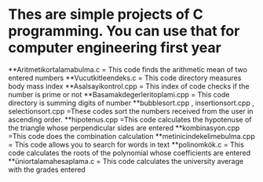 # Thes are simple projects of C programming. You can use that for computer engineering first year
**Aritmetikortalamabulma.c = This code finds the arithmetic mean of two entered numbers
**Vucutkitleendeks.c = This code directory measures body mass index
**Asalsayikontrol.cpp = This index of code checks if the number is prime or not
**Basamakdegerleritoplami.cpp = This code directory is summing digits of number
**bubblesort.cpp , insertionsort.cpp , selectionsort.cpp =These codes sort the numbers received from the user in ascending order.
**hipotenus.cpp =This code calculates the hypotenuse of the triangle whose perpendicular sides are entered
**kombinasyon.cpp =This code does the combination calculation
**metinicindekelimebulma.cpp = This code allows you to search for words in text
**polinomkök.c = This code calculates the roots of the polynomial whose coefficients are entered
**üniortalamahesaplama.c = This code calculates the university average with the grades entered
